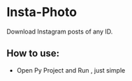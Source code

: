 # Insta-Photo

Download Instagram posts of any ID.


## How to use:
- Open Py Project and Run , just simple
